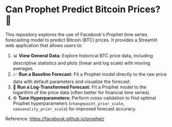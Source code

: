 # Can Prophet Predict Bitcoin Prices? 🔮

This repository explores the use of Facebook's Prophet time series forecasting model to predict Bitcoin (BTC) prices. It provides a Streamlit web application that allows users to:

1.  📊 **View General Data:** Explore historical BTC price data, including descriptive statistics and plots (linear and log scale) with moving averages.
2.  📈 **Run a Baseline Forecast:** Fit a Prophet model directly to the raw price data with default parameters and visualize the forecast.
3.  🧮 **Run a Log-Transformed Forecast:** Fit a Prophet model to the logarithm of the price data (often better for financial time series).
4.  ⚙️ **Tune Hyperparameters:** Perform cross-validation to find optimal Prophet hyperparameters (`changepoint_prior_scale`, `seasonality_prior_scale`) for improved forecast accuracy.


Reference: 
https://facebook.github.io/prophet/